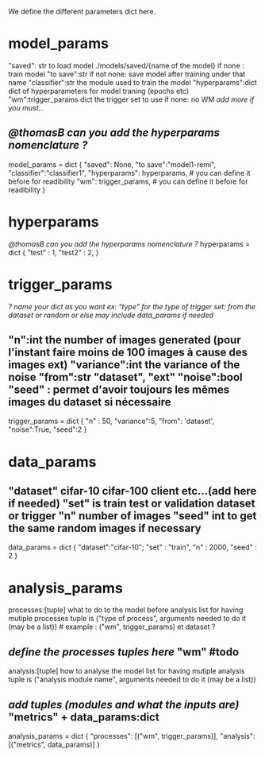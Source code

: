 We define the different parameters dict here.

# model_params

"saved": str to load model ./models/saved/{name of the model} if none : train model
"to save":str if not none: save model after training under that name
"classifier":str the module used to train the model
"hyperparams":dict dict of hyperparameters for model traning (epochs etc)
"wm":trigger_params dict the trigger set to use if none: no WM
_add more if you must..._

_@thomasB can you add the hyperparams nomenclature ?_
------------------------------------------------------------------------------
model_params = dict
{
    "saved": None,
    "to save":"model1-remi",
    "classifier":"classifier1",
    "hyperparams": hyperparams, # you can define it before for readibility
    "wm": trigger_params, # you can define it before for readibility
}
# hyperparams
_@thomasB can you add the hyperparams nomenclature ?_
hyperparams = dict
{
    "test" : 1,
    "test2" : 2,
}
# trigger_params
_? name your dict as you want ex: "type" for the type of trigger set: from the dataset or random or else_
_may include data_params if needed_

"n":int the number of images generated (pour l'instant faire moins de 100 images à cause des images ext)
"variance":int the variance of the noise
"from":str "dataset", "ext"
"noise":bool
"seed" : permet d'avoir toujours les mêmes images du dataset si nécessaire
------------------------------------------------------------------------------
trigger_params = dict
{
    "n" : 50,
    "variance":5,
    "from": 'dataset',
    "noise":True,
    "seed":2
}

# data_params
"dataset" cifar-10 cifar-100 client etc...(add here if needed)
"set" is train test or validation dataset or trigger
"n" number of images
"seed" int to get the same random images if necessary
------------------------------------------------------------------------------
data_params = dict
{
    "dataset":"cifar-10";
    "set" : "train",
    "n" : 2000,
    "seed" : 2
}



# analysis_params
processes:[tuple] what to do to the model before analysis
list for having mutiple processes
tuple is ("type of process", arguments needed to do it (may be a list)) #  example : ("wm", trigger_params) et dataset ?

_define the processes tuples here_
"wm" #todo
------------------------------------------------------------------------------
analysis:[tuple] how to analyse the model
list for having mutiple analysis
tuple is ("analysis module name", arguments needed to do it (may be a list))

_add tuples (modules and what the inputs are)_
"metrics" + data_params:dict
------------------------------------------------------------------------------
analysis_params = dict
{
    "processes": [("wm", trigger_params)],
    "analysis": [("metrics", data_params)]
}